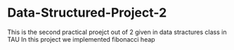# Data-Structured-Project-2
This is the second practical proejct out of 2 given in data stractures class in TAU
In this project we implemented fibonacci heap
